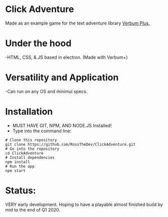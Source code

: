 # Click Adventure

Made as an example game for the text adventure library [Verbum Plus.](https://github.com/totallylegitgames/verbumplus)

# Under the hood
-HTML, CSS, & JS based in electron. (Made with Verbum+)

# Versatility and Application
-Can run on any OS and minimul specs.

# Installation
- MUST HAVE GIT, NPM, AND NODE.JS Installed!
- Type into the command line:

```
# Clone this repository
git clone https://github.com/RossTheDev/ClickAdventure.git
# Go into the repository
cd ClickAdventure
# Install dependencies
npm install
# Run the app
npm start
```
# Status: 
VERY early development. Hoping to have a playable almost finished build by mid to the end of Q1 2020.
